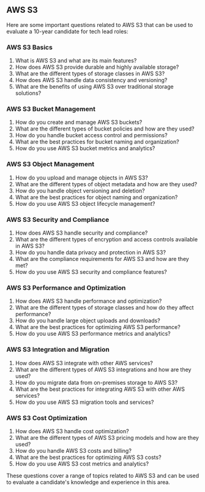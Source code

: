 ## AWS S3
Here are some important questions related to AWS S3 that can be used to evaluate a 10-year candidate for tech lead roles:

### AWS S3 Basics

1. What is AWS S3 and what are its main features?
2. How does AWS S3 provide durable and highly available storage?
3. What are the different types of storage classes in AWS S3?
4. How does AWS S3 handle data consistency and versioning?
5. What are the benefits of using AWS S3 over traditional storage solutions?

### AWS S3 Bucket Management

1. How do you create and manage AWS S3 buckets?
2. What are the different types of bucket policies and how are they used?
3. How do you handle bucket access control and permissions?
4. What are the best practices for bucket naming and organization?
5. How do you use AWS S3 bucket metrics and analytics?

### AWS S3 Object Management

1. How do you upload and manage objects in AWS S3?
2. What are the different types of object metadata and how are they used?
3. How do you handle object versioning and deletion?
4. What are the best practices for object naming and organization?
5. How do you use AWS S3 object lifecycle management?

### AWS S3 Security and Compliance

1. How does AWS S3 handle security and compliance?
2. What are the different types of encryption and access controls available in AWS S3?
3. How do you handle data privacy and protection in AWS S3?
4. What are the compliance requirements for AWS S3 and how are they met?
5. How do you use AWS S3 security and compliance features?

### AWS S3 Performance and Optimization

1. How does AWS S3 handle performance and optimization?
2. What are the different types of storage classes and how do they affect performance?
3. How do you handle large object uploads and downloads?
4. What are the best practices for optimizing AWS S3 performance?
5. How do you use AWS S3 performance metrics and analytics?

### AWS S3 Integration and Migration

1. How does AWS S3 integrate with other AWS services?
2. What are the different types of AWS S3 integrations and how are they used?
3. How do you migrate data from on-premises storage to AWS S3?
4. What are the best practices for integrating AWS S3 with other AWS services?
5. How do you use AWS S3 migration tools and services?

### AWS S3 Cost Optimization

1. How does AWS S3 handle cost optimization?
2. What are the different types of AWS S3 pricing models and how are they used?
3. How do you handle AWS S3 costs and billing?
4. What are the best practices for optimizing AWS S3 costs?
5. How do you use AWS S3 cost metrics and analytics?

These questions cover a range of topics related to AWS S3 and can be used to evaluate a candidate's knowledge and experience in this area.
